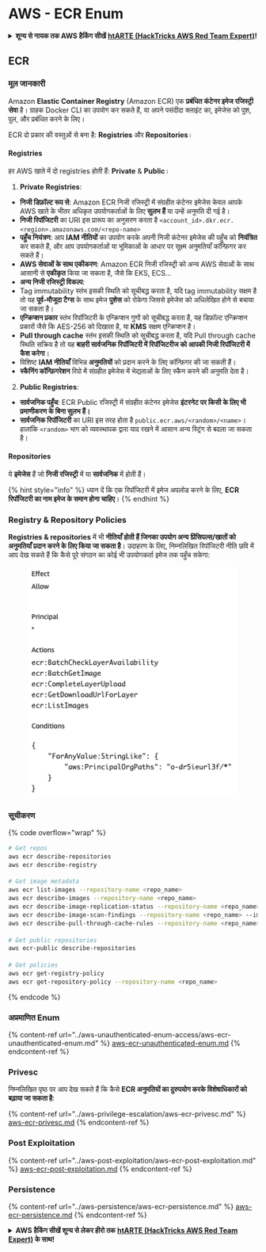 # AWS - ECR Enum

<details>

<summary><strong>शून्य से नायक तक AWS हैकिंग सीखें</strong> <a href="https://training.hacktricks.xyz/courses/arte"><strong>htARTE (HackTricks AWS Red Team Expert)</strong></a><strong>!</strong></summary>

HackTricks का समर्थन करने के अन्य तरीके:

* यदि आप चाहते हैं कि आपकी **कंपनी का विज्ञापन HackTricks में दिखाई दे** या **HackTricks को PDF में डाउनलोड करें**, तो [**सब्सक्रिप्शन प्लान्स**](https://github.com/sponsors/carlospolop) देखें!
* [**आधिकारिक PEASS & HackTricks स्वैग**](https://peass.creator-spring.com) प्राप्त करें
* [**The PEASS Family**](https://opensea.io/collection/the-peass-family) की खोज करें, हमारा विशेष [**NFTs**](https://opensea.io/collection/the-peass-family) संग्रह
* 💬 [**Discord group**](https://discord.gg/hRep4RUj7f) में **शामिल हों** या [**telegram group**](https://t.me/peass) में या **Twitter** पर 🐦 [**@carlospolopm**](https://twitter.com/carlospolopm) को **फॉलो करें**.
* **HackTricks** के [**github repos**](https://github.com/carlospolop/hacktricks) और [**HackTricks Cloud**](https://github.com/carlospolop/hacktricks-cloud) में PRs सबमिट करके अपनी हैकिंग ट्रिक्स साझा करें.

</details>

## ECR

### मूल जानकारी

Amazon **Elastic Container Registry** (Amazon ECR) एक **प्रबंधित कंटेनर इमेज रजिस्ट्री सेवा** है। ग्राहक Docker CLI का उपयोग कर सकते हैं, या अपने पसंदीदा क्लाइंट का, इमेजेस को पुश, पुल, और प्रबंधित करने के लिए।

ECR दो प्रकार की वस्तुओं से बना है: **Registries** और **Repositories**।

#### Registries

हर AWS खाते में दो registries होती हैं: **Private** & **Public**।

1. **Private Registries**:

* **निजी डिफ़ॉल्ट रूप से**: Amazon ECR निजी रजिस्ट्री में संग्रहीत कंटेनर इमेजेस केवल आपके AWS खाते के भीतर अधिकृत उपयोगकर्ताओं के लिए **सुलभ हैं** या उन्हें अनुमति दी गई है।
* **निजी रिपॉजिटरी** का URI इस प्रारूप का अनुसरण करता है `<account_id>.dkr.ecr.<region>.amazonaws.com/<repo-name>`
* **पहुँच नियंत्रण**: आप **IAM नीतियों** का उपयोग करके अपनी निजी कंटेनर इमेजेस की पहुँच को **नियंत्रित** कर सकते हैं, और आप उपयोगकर्ताओं या भूमिकाओं के आधार पर सूक्ष्म अनुमतियाँ कॉन्फ़िगर कर सकते हैं।
* **AWS सेवाओं के साथ एकीकरण**: Amazon ECR निजी रजिस्ट्री को अन्य AWS सेवाओं के साथ आसानी से **एकीकृत** किया जा सकता है, जैसे कि EKS, ECS...
* **अन्य निजी रजिस्ट्री विकल्प**:
* Tag immutability स्तंभ इसकी स्थिति को सूचीबद्ध करता है, यदि tag immutability सक्षम है तो यह **पूर्व-मौजूदा टैग्स** के साथ इमेज **पुशेस** को रोकेगा जिससे इमेजेस को अधिलेखित होने से बचाया जा सकता है।
* **एन्क्रिप्शन प्रकार** स्तंभ रिपॉजिटरी के एन्क्रिप्शन गुणों को सूचीबद्ध करता है, यह डिफ़ॉल्ट एन्क्रिप्शन प्रकारों जैसे कि AES-256 को दिखाता है, या **KMS** सक्षम एन्क्रिप्शन है।
* **Pull through cache** स्तंभ इसकी स्थिति को सूचीबद्ध करता है, यदि Pull through cache स्थिति सक्रिय है तो यह **बाहरी सार्वजनिक रिपॉजिटरी में रिपॉजिटरीज को आपकी निजी रिपॉजिटरी में कैश करेगा**।
* विशिष्ट **IAM नीतियाँ** विभिन्न **अनुमतियों** को प्रदान करने के लिए कॉन्फ़िगर की जा सकती हैं।
* **स्कैनिंग कॉन्फ़िगरेशन** रिपो में संग्रहीत इमेजेस में भेद्यताओं के लिए स्कैन करने की अनुमति देता है।

2. **Public Registries**:

* **सार्वजनिक पहुँच**: ECR Public रजिस्ट्री में संग्रहीत कंटेनर इमेजेस **इंटरनेट पर किसी के लिए भी प्रमाणीकरण के बिना सुलभ हैं।**
* **सार्वजनिक रिपॉजिटरी** का URI इस तरह होता है `public.ecr.aws/<random>/<name>`। हालांकि `<random>` भाग को व्यवस्थापक द्वारा याद रखने में आसान अन्य स्ट्रिंग से बदला जा सकता है।

#### **Repositories**

ये **इमेजेस** हैं जो **निजी रजिस्ट्री** में या **सार्वजनिक** में होती हैं।

{% hint style="info" %}
ध्यान दें कि एक रिपॉजिटरी में इमेज अपलोड करने के लिए, **ECR रिपॉजिटरी का नाम इमेज के समान होना चाहिए**।
{% endhint %}

### Registry & Repository Policies

**Registries & repositories** में भी **नीतियाँ होती हैं जिनका उपयोग अन्य प्रिंसिपल्स/खातों को अनुमतियाँ प्रदान करने के लिए किया जा सकता है**। उदाहरण के लिए, निम्नलिखित रिपॉजिटरी नीति छवि में आप देख सकते हैं कि कैसे पूरे संगठन का कोई भी उपयोगकर्ता इमेज तक पहुँच सकेगा:

<figure><img src="../../../.gitbook/assets/image (87).png" alt=""><figcaption></figcaption></figure>

### सूचीकरण

{% code overflow="wrap" %}
```bash
# Get repos
aws ecr describe-repositories
aws ecr describe-registry

# Get image metadata
aws ecr list-images --repository-name <repo_name>
aws ecr describe-images --repository-name <repo_name>
aws ecr describe-image-replication-status --repository-name <repo_name> --image-id <image_id>
aws ecr describe-image-scan-findings --repository-name <repo_name> --image-id <image_id>
aws ecr describe-pull-through-cache-rules --repository-name <repo_name> --image-id <image_id>

# Get public repositories
aws ecr-public describe-repositories

# Get policies
aws ecr get-registry-policy
aws ecr get-repository-policy --repository-name <repo_name>
```
{% endcode %}

### अप्रमाणित Enum

{% content-ref url="../aws-unauthenticated-enum-access/aws-ecr-unauthenticated-enum.md" %}
[aws-ecr-unauthenticated-enum.md](../aws-unauthenticated-enum-access/aws-ecr-unauthenticated-enum.md)
{% endcontent-ref %}

### Privesc

निम्नलिखित पृष्ठ पर आप देख सकते हैं कि कैसे **ECR अनुमतियों का दुरुपयोग करके विशेषाधिकारों को बढ़ाया जा सकता है**:

{% content-ref url="../aws-privilege-escalation/aws-ecr-privesc.md" %}
[aws-ecr-privesc.md](../aws-privilege-escalation/aws-ecr-privesc.md)
{% endcontent-ref %}

### Post Exploitation

{% content-ref url="../aws-post-exploitation/aws-ecr-post-exploitation.md" %}
[aws-ecr-post-exploitation.md](../aws-post-exploitation/aws-ecr-post-exploitation.md)
{% endcontent-ref %}

### Persistence

{% content-ref url="../aws-persistence/aws-ecr-persistence.md" %}
[aws-ecr-persistence.md](../aws-persistence/aws-ecr-persistence.md)
{% endcontent-ref %}

<details>

<summary><strong>AWS हैकिंग सीखें शून्य से लेकर हीरो तक</strong> <a href="https://training.hacktricks.xyz/courses/arte"><strong>htARTE (HackTricks AWS Red Team Expert)</strong></a><strong> के साथ!</strong></summary>

HackTricks का समर्थन करने के अन्य तरीके:

* यदि आप चाहते हैं कि आपकी **कंपनी का विज्ञापन HackTricks में दिखाई दे** या **HackTricks को PDF में डाउनलोड करें** तो [**सदस्यता योजनाएं**](https://github.com/sponsors/carlospolop) देखें!
* [**आधिकारिक PEASS & HackTricks स्वैग**](https://peass.creator-spring.com) प्राप्त करें
* [**The PEASS Family**](https://opensea.io/collection/the-peass-family) की खोज करें, हमारा विशेष [**NFTs**](https://opensea.io/collection/the-peass-family) संग्रह
* 💬 [**Discord समूह**](https://discord.gg/hRep4RUj7f) में **शामिल हों** या [**telegram समूह**](https://t.me/peass) में या **Twitter** पर मुझे 🐦 [**@carlospolopm**](https://twitter.com/carlospolopm) **का अनुसरण करें**.
* **HackTricks** के [**github repos**](https://github.com/carlospolop/hacktricks) और [**HackTricks Cloud**](https://github.com/carlospolop/hacktricks-cloud) में PRs सबमिट करके अपनी हैकिंग ट्रिक्स साझा करें.

</details>
